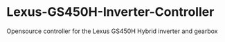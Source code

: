 # Lexus-GS450H-Inverter-Controller
Opensource controller for the Lexus GS450H Hybrid inverter and gearbox
